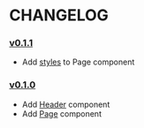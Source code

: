 # CHANGELOG

### [v0.1.1](https://github.com/speelynet/components/tree/v0.1.1)
- Add [styles](https://github.com/speelynet/components/tree/v0.1.1/src/Page.js#L39) to Page component

### [v0.1.0](https://github.com/speelynet/components/tree/v0.1.0)
- Add [Header](https://github.com/speelynet/components/tree/v0.1.0/src/Header.js) component
- Add [Page](https://github.com/speelynet/components/tree/v0.1.0/src/Page.js) component
